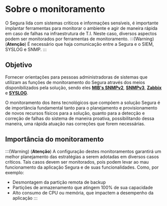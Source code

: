 # Sobre o monitoramento

O Segura lida com sistemas críticos e informações sensíveis, é importante implantar ferramentas para monitorar o ambiente e agir de maneira rápida em caso de falhas na infraestrutura de T.I. Neste caso, diversos aspectos podem ser monitorados por ferramentas de monitoramento.
:::(Warning) (**Atenção**)
 É necessário que haja comunicação entre a Segura e o SIEM, SYSLOG e SNMP.
:::

## **Objetivo**

Fornecer orientações para pessoas administradoras de sistemas que utilizam as funções de monitoramento do Segura através dos meios disponibilizados pela solução, sendo eles [**MIB's SNMPv2**](https://portal.document360.io/v3-33/docs/pt/monitoring-snmp), [**SNMPv3**](https://portal.document360.io/v3-33/docs/pt/monitoring-snmp), [**Zabbix**](https://portal.document360.io/v3-33/docs/pt/orbit-config-manager-configuring-the-monitoring) e [**SYSLOG**](https://portal.document360.io/v3-33/docs/pt/monitoring-syslog).

O monitoramento dos itens tecnológicos que compõem a solução Segura é de importância fundamental tanto para o planejamento e provisionamento de novos recursos físicos para a solução, quanto para a detecção e correção de falhas do sistema de maneira proativa, possibilitando dessa maneira, uma rápida atuação nas correções que forem necessárias.

## **Importância do monitoramento**
:::(Warning) (**Atenção**)
 A configuração destes monitoramentos garantirá um melhor planejamento das estratégias a serem adotadas em diversos casos críticos. Tais casos devem ser monitorados, pois podem levar ao mau funcionamento da aplicação Segura e de suas funcionalidades. Como, por exemplo:

* Desmontagem da partição remota de backup  
* Partições de armazenamento que atingem 100% de sua capacidade  
* Alto consumo de CPU ou memória, que impactem a desempenho da aplicação
:::



